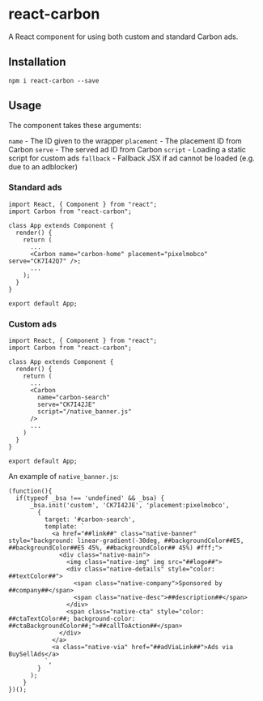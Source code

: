 # react-carbon
A React component for using both custom and standard Carbon ads.

## Installation

`npm i react-carbon --save`

## Usage

The component takes these arguments:

`name` - The ID given to the wrapper
`placement` - The placement ID from Carbon
`serve` - The served ad ID from Carbon
`script` - Loading a static script for custom ads
`fallback` - Fallback JSX if ad cannot be loaded (e.g. due to an adblocker)

### Standard ads

```
import React, { Component } from "react";
import Carbon from "react-carbon";

class App extends Component {
  render() {
    return (
      ...
      <Carbon name="carbon-home" placement="pixelmobco" serve="CK7I42Q7" />;
      ...
    );
  }
}

export default App;
```

### Custom ads

```
import React, { Component } from "react";
import Carbon from "react-carbon";

class App extends Component {
  render() {
    return (
      ...
      <Carbon
        name="carbon-search"
        serve="CK7I42JE"
        script="/native_banner.js"
      />
      ...
    )
  }
}

export default App;
```

An example of `native_banner.js`:

```
(function(){  
  if(typeof _bsa !== 'undefined' && _bsa) {
      _bsa.init('custom', 'CK7I42JE', 'placement:pixelmobco',
        {
          target: '#carbon-search',
          template: `
            <a href="##link##" class="native-banner" style="background: linear-gradient(-30deg, ##backgroundColor##E5, ##backgroundColor##E5 45%, ##backgroundColor## 45%) #fff;">
              <div class="native-main">
                <img class="native-img" img src="##logo##">
                <div class="native-details" style="color: ##textColor##">
                  <span class="native-company">Sponsored by ##company##</span>
                  <span class="native-desc">##description##</span>
                </div>
                <span class="native-cta" style="color: ##ctaTextColor##; background-color: ##ctaBackgroundColor##;">##callToAction##</span>
              </div>
            </a>
            <a class="native-via" href="##adViaLink##">Ads via BuySellAds</a>
          `,
        }
      );
    }
})();
```
